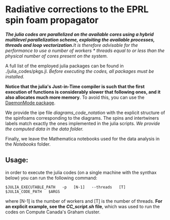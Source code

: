 # Radiative corrections to the EPRL spin foam propagator

***The julia codes are parallelized on the available cores using a hybrid multilevel parallelization scheme, exploiting the available processes, threads and loop vectorization.***_It is therefore advisable for the performance to use a number of workers * threads equal to or less than the physical number of cores present on the system._

A full list of the employed julia packages can be found in ./julia_codes/pkgs.jl. _Before executing the codes, all packages must be installed._

**Notice that the julia's Just-in-Time compiler is such that the first execution of functions is considerably slower that following ones, and it also allocates much more memory**. To avoid this, you can use the [DaemonMode package](https://github.com/dmolina/DaemonMode.jl).

We provide the ipe file *diagrams_code_notation* with the explicit structure of the spinfoams corresponding to the diagrams. The spins and intertwiners labels match exactly the ones implemented in the julia scripts. _We provide the computed data in the *data* folder._

Finally, we leave the Mathematica notebooks used for the data analysis in the *Notebooks* folder.

## Usage:

in order to execute the julia codes (on a single machine with the synthax below) you can run the following command:

```
$JULIA_EXECUTABLE_PATH   -p   [N-1]   --threads   [T]   $JULIA_CODE_PATH   $ARGS
```

where [N-1] is the number of workers and [T] is the number of threads. **For an explicit example, see the *CC_script.sh* file**, which was used to run the codes on Compute Canada's Graham cluster. 
